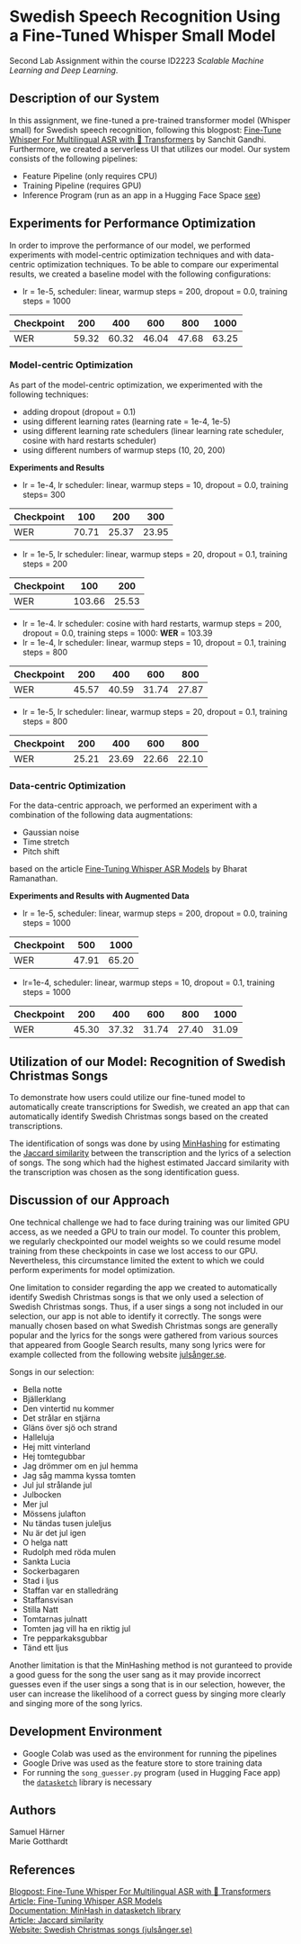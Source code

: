 # Swedish Speech Recognition Using a Fine-Tuned Whisper Small Model
Second Lab Assignment within the course ID2223 *Scalable Machine Learning and Deep Learning*.

## Description of our System
In this assignment, we fine-tuned a pre-trained transformer model (Whisper small) for Swedish speech recognition, following this blogpost: [Fine-Tune Whisper For Multilingual ASR with 🤗 Transformers](https://huggingface.co/blog/fine-tune-whisper) by Sanchit Gandhi. Furthermore, we created a serverless UI that utilizes our model. Our system consists of the following pipelines:

- Feature Pipeline (only requires CPU)
- Training Pipeline (requires GPU)
- Inference Program (run as an app in a Hugging Face Space [see](https://huggingface.co/spaces/SamuelHarner/whisper-swedish))

## Experiments for Performance Optimization
In order to improve the performance of our model, we performed experiments with model-centric optimization techniques and with data-centric optimization techniques. 
To be able to compare our experimental results, we created a baseline model with the following configurations:

- lr = 1e-5, scheduler: linear, warmup steps = 200, dropout = 0.0, training steps = 1000
  
| Checkpoint | 200 | 400 | 600 | 800 | 1000|
|------------|-----|-----|-----|-----|-----|
|WER         |59.32|60.32|46.04|47.68|63.25|

### Model-centric Optimization
As part of the model-centric optimization, we experimented with the following techniques:
- adding dropout (dropout = 0.1)
- using different learning rates (learning rate = 1e-4, 1e-5)
- using different learning rate schedulers (linear learning rate scheduler, cosine with hard restarts scheduler)
- using different numbers of warmup steps (10, 20, 200)


**Experiments and Results**
- lr = 1e-4, lr scheduler: linear, warmup steps = 10, dropout = 0.0, training steps= 300

| Checkpoint | 100 | 200 | 300 | 
|------------|-----|-----|-----|
|WER         |70.71|25.37|23.95|
  
- lr = 1e-5, lr scheduler: linear, warmup steps = 20, dropout = 0.1, training steps = 200
  
| Checkpoint | 100 | 200| 
|------------|-----|-----|
|WER         |103.66|25.53|

- lr = 1e-4. lr scheduler: cosine with hard restarts, warmup steps = 200, dropout = 0.0, training steps = 1000: **WER** = 103.39
- lr = 1e-4, lr scheduler: linear, warmup steps = 10, dropout = 0.1, training steps = 800

| Checkpoint | 200 | 400 | 600 | 800 |
|------------|-----|-----|-----|-----|
|WER         |45.57|40.59|31.74|27.87|

- lr = 1e-5, lr scheduler: linear, warmup steps = 20, dropout = 0.1, training steps = 800

| Checkpoint | 200 | 400 | 600 | 800 |
|------------|-----|-----|-----|-----|
|WER         |25.21|23.69|22.66|22.10|

### Data-centric Optimization
For the data-centric approach, we performed an experiment with a combination of the following data augmentations:
- Gaussian noise
- Time stretch
- Pitch shift

based on the article [Fine-Tuning Whisper ASR Models](https://wandb.ai/parambharat/whisper_finetuning/reports/Fine-Tuning-Whisper-ASR-Models---VmlldzozMTEzNDE5) by Bharat Ramanathan.

  **Experiments and Results with Augmented Data**
  - lr = 1e-5, scheduler: linear, warmup steps = 200, dropout = 0.0, training steps = 1000
    
| Checkpoint |500|1000|
|---|---|---|
|WER|47.91|65.20|

  - lr=1e-4, scheduler: linear, warmup steps = 10, dropout = 0.1, training steps = 1000
    
| Checkpoint |200|400|600|800|1000|
|---|---|---|---|---|---|
|WER |45.30|37.32|31.74|27.40|31.09|
 



## Utilization of our Model: Recognition of Swedish Christmas Songs
To demonstrate how users could utilize our fine-tuned model to automatically create transcriptions for Swedish, we created an app that can automatically identify Swedish Christmas songs based on the created transcriptions.

The identification of songs was done by using [MinHashing](https://ekzhu.com/datasketch/minhash.html) for estimating the [Jaccard similarity](https://en.wikipedia.org/wiki/Jaccard_index) between the transcription and the lyrics of a selection of songs. The song which had the highest estimated Jaccard similarity with the transcription was chosen as the song identification guess.

## Discussion of our Approach
One technical challenge we had to face during training was our limited GPU access, as we needed a GPU to train our model. To counter this problem, we regularly checkpointed our model weights so we could resume model training from these checkpoints in case we lost access to our GPU. Nevertheless, this circumstance limited the extent to which we could perform experiments for model optimization. 

One limitation to consider regarding the app we created to automatically identify Swedish Christmas songs is that we only used a selection of Swedish Christmas songs. Thus, if a user sings a song not included in our selection, our app is not able to identify it correctly. The songs were manually chosen based on what Swedish Christmas songs are generally popular and the lyrics for the songs were gathered from various sources that appeared from Google Search results, many song lyrics were for example collected from the following website [julsånger.se](https://www.xn--julsnger-d0a.se/).

Songs in our selection:
- Bella notte
- Bjällerklang
- Den vintertid nu kommer
- Det strålar en stjärna
- Gläns över sjö och strand
- Halleluja
- Hej mitt vinterland
- Hej tomtegubbar
- Jag drömmer om en jul hemma
- Jag såg mamma kyssa tomten
- Jul jul strålande jul
- Julbocken
- Mer jul
- Mössens julafton
- Nu tändas tusen juleljus
- Nu är det jul igen
- O helga natt
- Rudolph med röda mulen
- Sankta Lucia
- Sockerbagaren
- Stad i ljus
- Staffan var en stalledräng
- Staffansvisan
- Stilla Natt
- Tomtarnas julnatt
- Tomten jag vill ha en riktig jul
- Tre pepparkaksgubbar
- Tänd ett ljus

Another limitation is that the MinHashing method is not guranteed to provide a good guess for the song the user sang as it may provide incorrect guesses even if the user sings a song that is in our selection, however, the user can increase the likelihood of a correct guess by singing more clearly and singing more of the song lyrics.

## Development Environment
- Google Colab was used as the environment for running the pipelines
- Google Drive was used as the feature store to store training data
- For running the `song_guesser.py` program (used in Hugging Face app) the [`datasketch`](https://ekzhu.com/datasketch/index.html) library is necessary

## Authors
Samuel Härner\
Marie Gotthardt

## References
[Blogpost: Fine-Tune Whisper For Multilingual ASR with 🤗 Transformers](https://huggingface.co/blog/fine-tune-whisper) \
[Article: Fine-Tuning Whisper ASR Models](https://wandb.ai/parambharat/whisper_finetuning/reports/Fine-Tuning-Whisper-ASR-Models---VmlldzozMTEzNDE5) \
[Documentation: MinHash in datasketch library](https://ekzhu.com/datasketch/minhash.html) \
[Article: Jaccard similarity](https://en.wikipedia.org/wiki/Jaccard_index) \
[Website: Swedish Christmas songs (julsånger.se)](https://www.xn--julsnger-d0a.se/)

